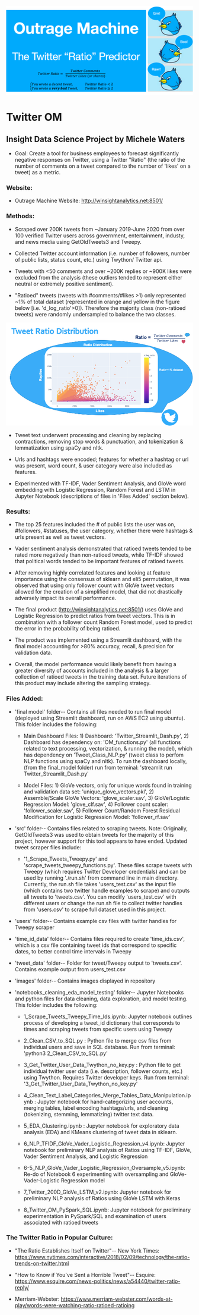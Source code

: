 ![Twitter_OM](https://github.com/mwaters166/Twitter_OM_Insight_Project/blob/master/twit_pic.png)

# Twitter OM

## Insight Data Science Project by Michele Waters

* Goal: Create a tool for business employees to forecast significantly negative responses on Twitter, using a Twitter "Ratio" (the ratio of the number of comments on a tweet compared to the number of 'likes' on a tweet) as a metric.

### Website:

* Outrage Machine Website: http://winsightanalytics.net:8501/

### Methods:

* Scraped over 200K tweets from ~January 2019-June 2020 from over 100 verified Twitter users across government, entertainment, industy, and news media using GetOldTweets3 and Tweepy.

* Collected Twitter account information (i.e. number of followers, number of public lists, status count, etc.) using Twython/ Twitter api.

* Tweets with <50 comments and over ~200K replies or ~900K likes were excluded from the analysis (these outliers tended to represent either neutral or extremely positive sentiment).

* "Ratioed" tweets (tweets with #comments/#likes >1) only represented ~1% of total dataset (represented in orange and yellow in the figure below [i.e. 'd_log_ratio'>0]). Therefore the majority class (non-ratioed tweets) were randomly undersampled to balance the two classes.

![Ratio_Distribution](https://github.com/mwaters166/Twitter_OM_Insight_Project/blob/master/Ratio%20Distribution.png)

* Tweet text underwent processing and cleaning by replacing contractions, removing stop words & punctuation, and tokenization & lemmatization using spaCy and nltk. 

* Urls and hashtags were encoded; features for whether a hashtag or url was present, word count, & user category were also included as features.

* Experimented with TF-IDF, Vader Sentiment Analysis, and GloVe word embedding with Logistic Regression, Random Forest and LSTM in Jupyter Notebook (descriptions of files in 'Files Added' section below).

### Results: 

* The top 25 features included the # of public lists the user was on, #followers, #statuses, the user category, whether there were hashtags & urls present as well as tweet vectors.

* Vader sentiment analysis demonstrated that ratioed tweets tended to be rated more negatively than non-ratioed tweets, while TF-IDF showed that political words tended to be important features of ratioed tweets. 

* After removing highly correlated features and looking at feature importance using the consensus of sklearn and eli5 permutation, it was observed that using only follower count with GloVe tweet vectors allowed for the creation of a simplified model, that did not drastically adversely impact its overall performance.

* The final product (http://winsightanalytics.net:8501/) uses GloVe and Logistic Regression to predict ratios from tweet vectors. This is in combination with a follower count Random Forest model, used to predict the error in the probability of being ratioed. 

* The product was implemented using a Streamlit dashboard, with the final model accounting for >80% accuracy, recall, & precision for validation data.

* Overall, the model performance would likely benefit from having a greater diversity of accounts included in the analysis & a larger collection of ratioed tweets in the training data set. Future iterations of this product may include altering the sampling strategy.

### Files Added:

* 'final model' folder-- Contains all files needed to run final model (deployed using Streamlit dashboard, run on AWS EC2 using ubuntu). This folder includes the following:

  * Main Dashboard Files: 1) Dashboard: 'Twitter_Streamlit_Dash.py', 2) Dashboard has dependency on: 'OM_functions.py' (all functions related to text processing, vectorization, & running the model), which has dependency on 'Tweet_Class_NLP.py' (tweet class to perfom NLP functions using spaCy and nltk). To run the dashboard locally,(from the final_model folder) run from terminal: 'streamlit run Twitter_Streamlit_Dash.py'

  * Model Files: 1) GloVe vectors, only for unique words found in training and validation data set: 'unique_glove_vectors.pkl', 2) Assemble/Scale GloVe Vectors: 'glove_scaler.sav', 3) GloVe/Logistic Regression Model: 'glove_clf.sav', 4) Follower count scaler: 'follower_scaler.sav', 5) Follower Count/Random Forest Residual Modification for Logistic Regression Model: 'follower_rf.sav'
  
* 'src' folder-- Contains files related to scraping tweets. Note: Originally, GetOldTweets3 was used to obtain tweets for the majority of this project, however support for this tool appears to have ended. Updated tweet scraper files include:
  * '1_Scrape_Tweets_Tweepy.py' and 'scrape_tweets_tweepy_functions.py'. These files scrape tweets with Tweepy (which requires Twitter Developer credentials) and can be used by running './run.sh' from command line in main directory. Currently, the run.sh file takes 'users_test.csv' as the input file (which contains two twitter handle examples to scrape) and outputs all tweets to 'tweets.csv'. You can modify 'users_test.csv' with different users or change the run.sh file to collect twitter handles from 'users.csv' to scrape full dataset used in this project.
  
* 'users' folder-- Contains example csv files with twitter handles for Tweepy scraper

* 'time_id_data' folder-- Contains files required to create 'time_ids.csv', which is a csv file containing tweet ids that correspond to specific dates, to better control time intervals in Tweepy
  
* 'tweet_data' folder-- Folder for tweet/Tweepy output to 'tweets.csv'. Contains example output from users_test.csv

* 'images' folder-- Contains images displayed in repository

* 'notebooks_cleaning_eda_model_testing' folder-- Jupyter Notebooks and python files for data cleaning, data exploration, and model testing. This folder includes the following:

  * 1_Scrape_Tweets_Tweepy_Time_Ids.ipynb: Jupyter notebook outlines process of developing a tweet_id dictionary that corresponds to times and scraping tweets from specific users using Tweepy

  * 2_Clean_CSV_to_SQL.py : Python file to merge csv files from individual users and save in SQL database. Run from terminal: 'python3 2_Clean_CSV_to_SQL.py'

  * 3_Get_Twitter_User_Data_Twython_no_key.py : Python file to get individual twitter user data (i.e. description, follower counts, etc.) using Twython. Requires Twitter developer keys. Run from terminal: '3_Get_Twitter_User_Data_Twython_no_key.py'

  * 4_Clean_Text_Label_Categories_Merge_Tables_Data_Manipulation.ipynb : Jupyter notebook for hand-categorizing user accounts, merging tables, label encoding hashtags/urls, and cleaning (tokenizing, stemming, lemmatizing) twitter text data.

  * 5_EDA_Clustering.ipynb : Jupyter notebook for exploratory data analysis (EDA) and KMeans clustering of tweet data in sklearn.

  * 6_NLP_TFIDF_GloVe_Vader_Logistic_Regression_v4.ipynb: Jupyter notebook for preliminary NLP analysis of Ratios using TF-IDF, GloVe, Vader Sentiment Analysis, and Logistic Regression
  
  * 6-5_NLP_GloVe_Vader_Logistic_Regression_Oversample_v5.ipynb: Re-do of Notebook 6 experimenting with oversampling and GloVe-Vader-Logistic Regression model

  * 7_Twitter_200D_GloVe_LSTM_v2.ipynb: Jupyter notebook for preliminary NLP analysis of Ratios using GloVe LSTM with Keras
  
  * 8_Twitter_OM_PySpark_SQL.ipynb: Jupyter notebook for preliminary experimentation in PySpark/SQL and examination of users associated with ratioed tweets

### The Twitter Ratio in Popular Culture:

* "The Ratio Establishes Itself on Twitter"-- New York Times: https://www.nytimes.com/interactive/2018/02/09/technology/the-ratio-trends-on-twitter.html

* "How to Know if You've Sent a Horrible Tweet"-- Esquire: https://www.esquire.com/news-politics/news/a54440/twitter-ratio-reply/

* Merriam-Webster: https://www.merriam-webster.com/words-at-play/words-were-watching-ratio-ratioed-ratioing


